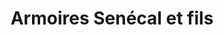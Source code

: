 ---
title: "Armoires Senécal et fils"
url: /vaudreuil-dorion/armoires-senecal-et-fils/
shop: Küchen
---